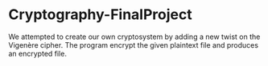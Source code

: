 # Cryptography-FinalProject
We attempted to create our own cryptosystem by adding a new twist on the Vigenère cipher. The program encrypt the given plaintext file and produces an encrypted file.
